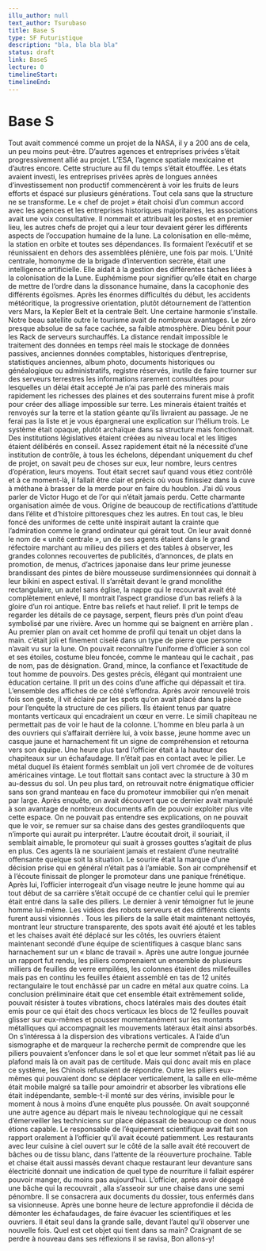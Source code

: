 ```yaml
---
illu_author: null
text_author: Tsurubaso
title: Base S
type: SF Futuristique
description: "bla, bla bla bla"
status: draft
link: BaseS
lecture: 0
timelineStart: 
timelineEnd: 
---
```




# Base S



Tout avait commencé comme un projet de la NASA, il y a 200 ans de cela, un peu moins peut-être. D’autres agences et entreprises privées s’était progressivement allié au projet. L’ESA, l’agence spatiale mexicaine et d’autres encore. Cette structure au fil du temps s’était étouffée. Les états avaient investi, les entreprises privées après de longues années d’investissement non productif commencèrent à voir les fruits de leurs efforts et éspacé sur plusieurs générations. Tout cela sans que la structure ne se transforme.
Le « chef de projet » était choisi d’un commun accord avec les agences et les entreprises historiques majoritaires, les associations avait une voix consultative. Il nommait et attribuait les postes et en premier lieu, les autres chefs de projet qui a leur tour devaient gérer les différents aspects de l’occupation humaine de la lune. La colonisation en elle-même, la station en orbite et toutes ses dépendances. Ils formaient l’exécutif et se réunissaient en dehors des assemblées plénière, une fois par mois. 
L’Unité centrale, homonyme de la brigade d’intervention secrète, était une intelligence artificielle. Elle aidait à la gestion des différentes tâches liées à la colonisation de la Lune. Euphémisme pour signifier qu’elle était en charge de mettre de l’ordre dans la dissonance humaine, dans la cacophonie des différents égoïsmes. Après les énormes difficultés du début, les accidents météoritique, la progressive orientation, plutôt détournement de l’attention vers Mars, la Kepler Belt et la centrale Belt. Une certaine harmonie s’installe. Notre beau satellite outre le tourisme avait de nombreux avantages. Le zéro presque absolue de sa face cachée, sa faible atmosphère. Dieu bénit pour les Rack de serveurs surchauffés. La distance rendait impossible le traitement des données en temps réel mais le stockage de données passives, anciennes données comptables, historiques d’entreprise, statistiques anciennes, album photo, documents historiques ou généalogique ou administratifs, registre réservés, inutile de faire tourner sur des serveurs terrestres les informations rarement consultées pour lesquelles un délai était accepté
Je n’ai pas parlé des minerais mais rapidement les richesses des plaines et des souterrains furent mise à profit pour créer des alliage impossible sur terre. Les minerais étaient traités et renvoyés sur la terre et la station géante qu’ils livraient au passage. Je ne ferai pas la liste et je vous épargnerai une explication sur l’hélium trois. Le système était opaque, plutôt archaïque dans sa structure mais fonctionnait. Des institutions législatives étaient créées au niveau local et les litiges étaient délibérés en conseil. Assez rapidement était né la nécessité d’une institution de contrôle, à tous les échelons, dépendant uniquement du chef de projet, on savait peu de choses sur eux, leur nombre, leurs centres d’opération, leurs moyens. Tout était secret sauf quand vous étiez contrôlé et à ce moment-là, il fallait être clair et précis où vous finissiez dans la cuve à méthane à brasser de la merde pour en faire du houblon. J’ai dû vous parler de Victor Hugo et de l’or qui n’était jamais perdu. Cette charmante organisation aimée de vous.
Origine de beaucoup de rectifications d’attitude dans l’élite et d’histoire pittoresques chez les autres. En tout cas, le bleu foncé des uniformes de cette unité inspirait autant la crainte que l’admiration comme le grand ordinateur qui gérait tout. On leur avait donné le nom de « unité centrale », un de ses agents étaient dans le grand réfectoire marchant au milieu des piliers et des tables à observer, les grandes colonnes recouvertes de publicités, d’annonces, de plats en promotion, de menus, d’actrices japonaise dans leur prime jeunesse brandissant des pintes de bière mousseuse surdimensionnées qui donnait à leur bikini en aspect estival. Il s’arrêtait devant le grand monolithe rectangulaire, un autel sans église, la nappe qui le recouvrait avait été complètement enlevé, Il montrait l’aspect grandiose d’un bas reliefs à la gloire d’un roi antique. Entre bas reliefs et haut relief. Il prit le temps de regarder les détails de ce paysage, serpent, fleurs près d’un point d’eau symbolisé par une rivière. Avec un homme qui se baignent en arrière plan . Au premier plan on avait cet homme de profil qui tenait un objet dans la main. c’était joli et finement ciselé dans un type de pierre que personne n’avait vu sur la lune.
On pouvait reconnaître l’uniforme d’officier à son col et ses étoiles, costume bleu foncée, comme le manteau qui le cachait , pas de nom, pas de désignation. Grand, mince, la confiance et l’exactitude de tout homme de pouvoirs. Des gestes précis, élégant qui montraient une éducation certaine. Il prit un des coins d’une affiche qui dépassait et tira. L’ensemble des affiches de ce côté s’effondra. Après avoir renouvelé trois fois son geste, il vit éclairé par les spots qu’on avait placé dans la pièce pour l’enquête la structure de ces piliers. Ils étaient tenus par quatre montants verticaux qui encadraient un cœur en verre. Le simili chapiteau ne permettait pas de voir le haut de la colonne. L’homme en bleu parla à un des ouvriers qui s’affairait derrière lui, à voix basse, jeune homme avec un casque jaune et harnachement fit un signe de compréhension et retourna vers son équipe. Une heure plus tard l’officier était à la hauteur des chapiteaux sur un échafaudage. Il n’était pas en contact avec le pilier. Le métal duquel ils étaient formés semblait un joli vert chromée de de voitures américaines vintage. 
Le tout flottait sans contact avec la structure à 30 m au-dessus du sol. Un peu plus tard, on retrouvait notre énigmatique officier sans son grand manteau en face du promoteur immobilier qui n’en menait par large. Après enquête, on avait découvert que ce dernier avait manipulé à son avantage de nombreux documents afin de pouvoir exploiter plus vite cette espace. On ne pouvait pas entendre ses explications, on ne pouvait que le voir, se remuer sur sa chaise dans des gestes grandiloquents que n’importe qui aurait pu interpréter. L’autre écoutait droit, il souriait, il semblait aimable, le promoteur qui suait à grosses gouttes s’agitait de plus en plus. Ces agents là ne souriaient jamais et restaient d’une neutralité offensante quelque soit la situation. Le sourire était la marque d’une décision prise qui en général n’était pas à l’amiable. Son air compréhensif et à l’écoute finissait de plonger le promoteur dans une panique frénétique.
Après lui, l’officier interrogeait d’un visage neutre le jeune homme qui au tout début de sa carrière s’était occupé de ce chantier celui qui le premier était entré dans la salle des piliers.
Le dernier à venir témoigner fut le jeune homme lui-même. Les vidéos des robots serveurs et des différents clients furent aussi visionnés . Tous les piliers de la salle était maintenant nettoyés, montrant leur structure transparente, des spots avait été ajouté et les tables et les chaises avait été déplacé sur les côtés, les ouvriers étaient maintenant secondé d’une équipe de scientifiques à casque blanc sans harnachement sur un « blanc de travail ». Après une autre longue journée un rapport fut rendu, les piliers comprenaient un ensemble de plusieurs milliers de feuilles de verre empilées, les colonnes étaient des millefeuilles mais pas en continu les feuilles étaient assemblé en tas de 12 unités rectangulaire le tout enchâssé par un cadre en métal aux quatre coins. La conclusion préliminaire était que cet ensemble était extrêmement solide, pouvait résister à toutes vibrations, chocs latérales mais des doutes était emis pour ce qui était des chocs verticaux les blocs de 12 feuilles pouvait glisser sur eux-mêmes et pousser momentanément sur les montants métalliques qui accompagnait les mouvements latéraux était ainsi absorbés. On s’intéressa à la dispersion des vibrations verticales.
A l’aide d’un sismographe et de marqueur la recherche permit de comprendre que les piliers pouvaient s’enfoncer dans le sol et que leur sommet n’était pas lié au plafond mais là on avait pas de certitude. Mais qui donc avait mis en place ce système, les Chinois refusaient de répondre. Outre les piliers eux-mêmes qui pouvaient donc se déplacer verticalement, la salle en elle-même était mobile malgré sa taille pour amoindrir et absorber les vibrations elle était indépendante, semble-t-il monté sur des vérins, invisible pour le moment à nous à moins d’une enquête plus poussée. On avait soupçonné une autre agence au départ mais le niveau technologique qui ne cessait d’émerveiller les techniciens sur place dépassait de beaucoup ce dont nous étions capable. Le responsable de l’équipement scientifique avait fait son rapport oralement à l’officier qu’il avait écouté patiemment. Les restaurants avec leur cuisine à ciel ouvert sur le côté de la salle avait été recouvert de bâches ou de tissu blanc, dans l’attente de la réouverture prochaine. Table et chaise était aussi massés devant chaque restaurant leur devanture sans électricité donnait une indication de quel type de nourriture il fallait espérer pouvoir manger, du moins pas aujourd’hui.
L’officier, après avoir dégagé une bâche qui la recouvrait , alla s’asseoir sur une chaise dans une semi pénombre. Il se consacrera aux documents du dossier, tous enfermés dans sa visionneuse. 
Après une bonne heure de lecture approfondie il décida de démonter les échafaudages, de faire évacuer les scientifiques et les ouvriers. Il était seul dans la grande salle, devant l’autel qu’il observer une nouvelle fois. Quel est cet objet qui tient dans sa main?
Craignant de se perdre à nouveau dans ses réflexions il se ravisa,
Bon allons-y!

